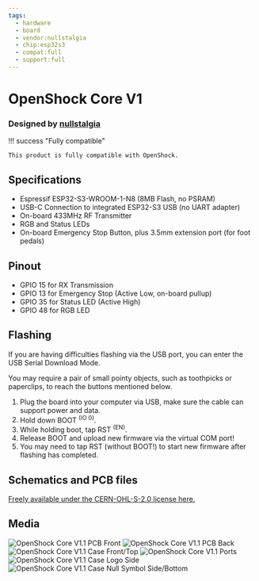 ```yaml
---
tags:
  - hardware
  - board
  - vendor:nullstalgia
  - chip:esp32s3
  - compat:full
  - support:full
---
```


# OpenShock Core V1
### Designed by [nullstalgia](../../../vendors/hardware/nullstalgia)


!!! success "Fully compatible"

    This product is fully compatible with OpenShock.

## Specifications
- Espressif ESP32-S3-WROOM-1-N8 (8MB Flash, no PSRAM)
- USB-C Connection to integrated ESP32-S3 USB (no UART adapter)
- On-board 433MHz RF Transmitter
- RGB and Status LEDs
- On-board Emergency Stop Button, plus 3.5mm extension port (for foot pedals)

## Pinout
- GPIO 15 for RX Transmission
- GPIO 13 for Emergency Stop (Active Low, on-board pullup)
- GPIO 35 for Status LED (Active High)
- GPIO 48 for RGB LED

## Flashing

If you are having difficulties flashing via the USB port, you can enter the USB Serial Download Mode.

You may require a pair of small pointy objects, such as toothpicks or paperclips, to reach the buttons mentioned below.

1. Plug the board into your computer via USB, make sure the cable can support power and data.
2. Hold down BOOT <sup>(IO 0)</sup>.
3. While holding boot, tap RST <sup>(EN)</sup>.
4. Release BOOT and upload new firmware via the virtual COM port!
5. You may need to tap RST (without BOOT!) to start new firmware after flashing has completed.

## Schematics and PCB files

[Freely available under the CERN-OHL-S-2.0 license here.](https://github.com/nullstalgia/OpenShock-Hardware/tree/main/Core)

## Media

![OpenShock Core V1.1 PCB Front](../../../static/boards/openshock-core-v1/pcb-front.jpg)
![OpenShock Core V1.1 PCB Back](../../../static/boards/openshock-core-v1/pcb-back.jpg)
![OpenShock Core V1.1 Case Front/Top](../../../static/boards/openshock-core-v1/case-front-top.jpg)
![OpenShock Core V1.1 Ports](../../../static/boards/openshock-core-v1/case-ports.jpg)
![OpenShock Core V1.1 Case Logo Side](../../../static/boards/openshock-core-v1/case-name-side.jpg)
![OpenShock Core V1.1 Case Null Symbol Side/Bottom](../../../static/boards/openshock-core-v1/case-bottom-null.jpg)

